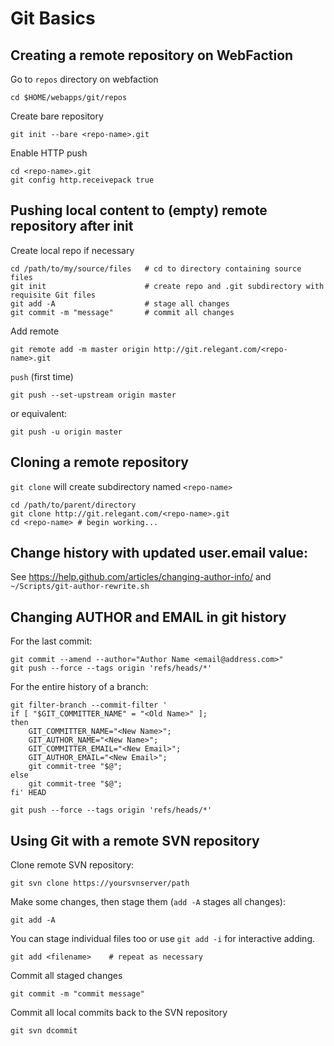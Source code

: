 # Git Basics

## Creating a remote repository on WebFaction

Go to `repos` directory on webfaction

    cd $HOME/webapps/git/repos

Create bare repository

    git init --bare <repo-name>.git

Enable HTTP push

    cd <repo-name>.git
    git config http.receivepack true

## Pushing local content to (empty) remote repository after init

Create local repo if necessary

    cd /path/to/my/source/files   # cd to directory containing source files
    git init                      # create repo and .git subdirectory with requisite Git files
    git add -A                    # stage all changes
    git commit -m "message"       # commit all changes

Add remote

    git remote add -m master origin http://git.relegant.com/<repo-name>.git

`push` (first time)

    git push --set-upstream origin master

or equivalent:

    git push -u origin master

## Cloning a remote repository

`git clone` will create subdirectory named `<repo-name>`

    cd /path/to/parent/directory
    git clone http://git.relegant.com/<repo-name>.git
    cd <repo-name> # begin working...

## Change history with updated user.email value:

See https://help.github.com/articles/changing-author-info/
and `~/Scripts/git-author-rewrite.sh`

## Changing AUTHOR and EMAIL in git history

For the last commit:

    git commit --amend --author="Author Name <email@address.com>"
    git push --force --tags origin 'refs/heads/*'

For the entire history of a branch:

    git filter-branch --commit-filter '
    if [ "$GIT_COMMITTER_NAME" = "<Old Name>" ];
    then
        GIT_COMMITTER_NAME="<New Name>";
        GIT_AUTHOR_NAME="<New Name>";
        GIT_COMMITTER_EMAIL="<New Email>";
        GIT_AUTHOR_EMAIL="<New Email>";
        git commit-tree "$@";
    else
        git commit-tree "$@";
    fi' HEAD

    git push --force --tags origin 'refs/heads/*'

## Using Git with a remote SVN repository

Clone remote SVN repository:

    git svn clone https://yoursvnserver/path

Make some changes, then stage them (`add -A` stages all changes):

    git add -A

You can stage individual files too or use `git add -i` for interactive adding.

    git add <filename>    # repeat as necessary

Commit all staged changes

    git commit -m "commit message"

Commit all local commits back to the SVN repository

    git svn dcommit

